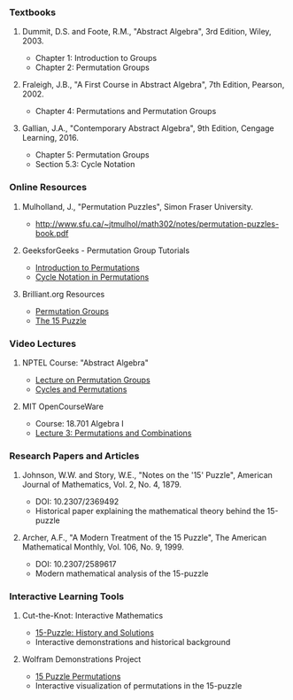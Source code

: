 ### Textbooks

1. Dummit, D.S. and Foote, R.M., "Abstract Algebra", 3rd Edition, Wiley, 2003.
   - Chapter 1: Introduction to Groups
   - Chapter 2: Permutation Groups

2. Fraleigh, J.B., "A First Course in Abstract Algebra", 7th Edition, Pearson, 2002.
   - Chapter 4: Permutations and Permutation Groups

3. Gallian, J.A., "Contemporary Abstract Algebra", 9th Edition, Cengage Learning, 2016.
   - Chapter 5: Permutation Groups
   - Section 5.3: Cycle Notation

### Online Resources

1. Mulholland, J., "Permutation Puzzles", Simon Fraser University.
   - http://www.sfu.ca/~jtmulhol/math302/notes/permutation-puzzles-book.pdf

2. GeeksforGeeks - Permutation Group Tutorials
   - [Introduction to Permutations](https://www.geeksforgeeks.org/permutation-and-combination/)
   - [Cycle Notation in Permutations](https://www.geeksforgeeks.org/cycle-notation-permutation/)

3. Brilliant.org Resources
   - [Permutation Groups](https://brilliant.org/wiki/permutation-groups/)
   - [The 15 Puzzle](https://brilliant.org/wiki/15-puzzle/)

### Video Lectures

1. NPTEL Course: "Abstract Algebra"
   - [Lecture on Permutation Groups](https://nptel.ac.in/courses/111106098)
   - [Cycles and Permutations](https://nptel.ac.in/courses/111106098)

2. MIT OpenCourseWare
   - Course: 18.701 Algebra I
   - [Lecture 3: Permutations and Combinations](https://ocw.mit.edu/courses/mathematics/18-701-algebra-i-fall-2010/)

### Research Papers and Articles

1. Johnson, W.W. and Story, W.E., "Notes on the '15' Puzzle", American Journal of Mathematics, Vol. 2, No. 4, 1879.
   - DOI: 10.2307/2369492
   - Historical paper explaining the mathematical theory behind the 15-puzzle

2. Archer, A.F., "A Modern Treatment of the 15 Puzzle", The American Mathematical Monthly, Vol. 106, No. 9, 1999.
   - DOI: 10.2307/2589617
   - Modern mathematical analysis of the 15-puzzle

### Interactive Learning Tools

1. Cut-the-Knot: Interactive Mathematics
   - [15-Puzzle: History and Solutions](https://www.cut-the-knot.org/pythagoras/fifteen.shtml)
   - Interactive demonstrations and historical background

2. Wolfram Demonstrations Project
   - [15 Puzzle Permutations](https://demonstrations.wolfram.com/The15Puzzle/)
   - Interactive visualization of permutations in the 15-puzzle